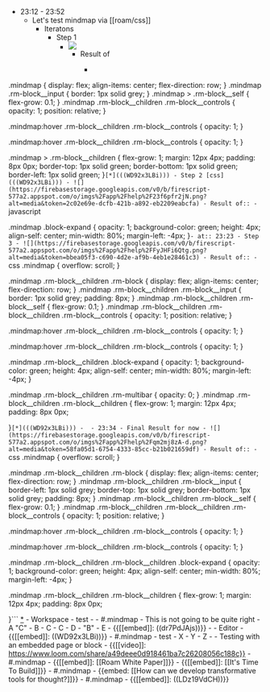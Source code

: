 - 23:12 - 23:52
    - Let's test mindmap via [[roam/css]]
        - Iteratons
            - Step 1
                - ![](https://firebasestorage.googleapis.com/v0/b/firescript-577a2.appspot.com/o/imgs%2Fapp%2Fhelp%2FEmJhviA4Hg.png?alt=media&token=3293b5b8-2ec0-47e6-8a3d-31f6ab1b5f19)
                    - Result of 
                        - ```css
.mindmap {
  display: flex;
  align-items: center;
  flex-direction: row;
}
.mindmap .rm-block__input {
  border: 1px solid grey;
}
.mindmap > .rm-block__self {
  flex-grow: 0.1;
}
.mindmap .rm-block__children .rm-block__controls {
opacity: 1;
  position: relative;
}


.mindmap:hover .rm-block__children .rm-block__controls {
opacity: 1;
}

.mindmap:hover .rm-block__children .rm-block__controls {
opacity: 1;
}

.mindmap > .rm-block__children {
   flex-grow: 1;
  margin: 12px 4px;
  padding: 8px 0px;
  border-top: 1px solid green;
  border-bottom: 1px solid green;
  border-left: 1px solid green;
}``` [*](((WD92x3LBi)))
            - Step 2 [css](((WD92x3LBi)))
                - ![](https://firebasestorage.googleapis.com/v0/b/firescript-577a2.appspot.com/o/imgs%2Fapp%2Fhelp%2F23f6pfr2jN.png?alt=media&token=2c02e69e-dcfb-421b-a892-eb2209eabcfa)
                    - Result of::
                        - ```javascript

.mindmap .block-expand  {
  opacity: 1;
  background-color: green;
  height: 4px;
  align-self: center;
  min-width: 80%;
  margin-left: -4px;
}```
                            - at:: 23:23
            - Step 3
                - ![](https://firebasestorage.googleapis.com/v0/b/firescript-577a2.appspot.com/o/imgs%2Fapp%2Fhelp%2FFyJHFi6Qtg.png?alt=media&token=bbea05f3-c690-4d2e-af9b-4eb1e28461c3)
                    - Result of::
                        - ```css
.mindmap {
  overflow: scroll;
}

.mindmap .rm-block__children .rm-block {
  display: flex;
  align-items: center;
  flex-direction: row;
}
.mindmap .rm-block__children .rm-block__input {
  border: 1px solid grey;
  padding: 8px;
}
.mindmap .rm-block__children .rm-block__self {
  flex-grow: 0.1;
}
.mindmap .rm-block__children .rm-block__children .rm-block__controls {
opacity: 1;
  position: relative;
}


.mindmap:hover .rm-block__children .rm-block__controls {
opacity: 1;
}

.mindmap:hover .rm-block__children .rm-block__controls {
opacity: 1;
}


.mindmap .rm-block__children .block-expand  {
  opacity: 1;
  background-color: green;
  height: 4px;
  align-self: center;
  min-width: 80%;
  margin-left: -4px;
}

.mindmap .rm-block__children .rm-multibar {
  opacity: 0;
}
.mindmap .rm-block__children .rm-block__children {
   flex-grow: 1;
  margin: 12px 4px;
  padding: 8px 0px;
 
}``` [*](((WD92x3LBi)))
                        - 
                    - 23:34
            - Final Result for now
                - ![](https://firebasestorage.googleapis.com/v0/b/firescript-577a2.appspot.com/o/imgs%2Fapp%2Fhelp%2Fqm2mj8zA-d.png?alt=media&token=58fa05d1-6754-4333-85cc-b21b021659df)
                    - Result of::
                        -  ```css
.mindmap {
  overflow: scroll;
}

.mindmap .rm-block__children .rm-block {
  display: flex;
  align-items: center;
  flex-direction: row;
}
.mindmap .rm-block__children .rm-block__input {
  border-left: 1px solid grey;
  border-top: 1px solid grey;
  border-bottom: 1px solid grey;
  padding: 8px;
}
.mindmap .rm-block__children .rm-block__self {
  flex-grow: 0.1;
}
.mindmap .rm-block__children .rm-block__children .rm-block__controls {
opacity: 1;
  position: relative;
}


.mindmap:hover .rm-block__children .rm-block__controls {
opacity: 1;
}

.mindmap:hover .rm-block__children .rm-block__controls {
opacity: 1;
}


.mindmap .rm-block__children .rm-block__children .block-expand  {
  opacity: 1;
  background-color: green;
  height: 4px;
  align-self: center;
  min-width: 80%;
  margin-left: -4px;
}

.mindmap .rm-block__children .rm-block__children {
   flex-grow: 1;
  margin: 12px 4px;
  padding: 8px 0px;
 
}``` [*](((WD92x3LBi)))
        - Workspace 
            - test
                - 
                    - #.mindmap
                        - This is not going to be quite right
                            - A "C"
                                - B
                                - C
                                - C
                                    - D
                                    - "B"
                                        - E
                                        - {{[[embed]]: ((dr7PdJAjs))}}
                                            - 
            - Editor
                - {{[[embed]]: ((WD92x3LBi))}}
            - #.mindmap
                - test
                    - X
                        - Y
                        - Z
                            - 
        - Testing with an embedded page or block
        - {{[[video]]: https://www.loom.com/share/a49deee0d918461ba7c26208056c188c}}
            - #.mindmap
                - {{[[embed]]: [[Roam White Paper]]}}
                - {{[[embed]]: [[It's Time To Build]]}}
            - #.mindmap
                - {{embed: [[How can we develop transformative tools for thought?]]}}
            - #.mindmap
                - {{[[embed]]: ((LDz19VdCH))}} 

